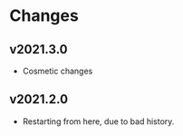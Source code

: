# Changes

## v2021.3.0

- Cosmetic changes

## v2021.2.0

- Restarting from here, due to bad history.
